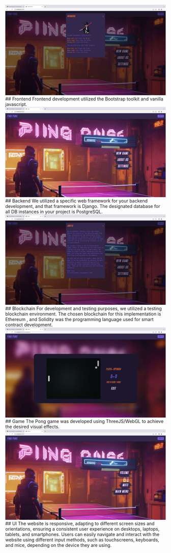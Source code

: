 <img src="readme/1.jpg" />
## Frontend 
Frontend development utilized the Bootstrap toolkit and vanilla javascript.

<img src="readme/2.jpg" />
## Backend
We utilized a specific web framework for your backend development, and that framework is Django.
The designated database for all DB instances in your project is PostgreSQL.

<img src="readme/3.jpg" />
## Blockchain
For development and testing purposes, we utilized a testing blockchain environment.
The chosen blockchain for this implementation is Ethereum , and Solidity was the programming language used for smart contract development.

<img src="readme/4.jpg" />
## Game
The Pong game was developed using ThreeJS/WebGL to achieve the desired visual effects.

<img src="readme/5.jpg" />
## UI
The website is responsive, adapting to different screen sizes and orientations, ensuring a consistent user experience on desktops, laptops, tablets, and smartphones.
Users can easily navigate and interact with the website using different input methods, such as touchscreens, keyboards, and mice, depending on the device they are using.
